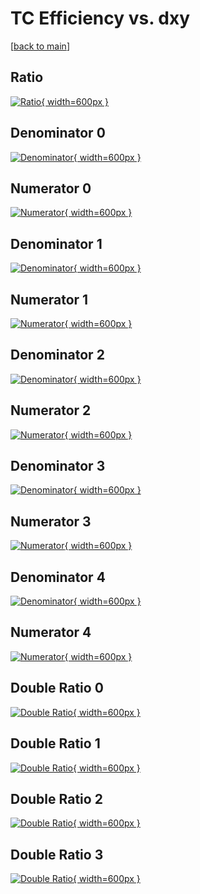 # TC Efficiency vs. dxy

[[back to main](./)]



## Ratio

[![Ratio](../mtv/var/TC_base_321_1_eff_dxy.png){ width=600px }](../mtv/var/TC_base_321_1_eff_dxy.pdf)

## Denominator 0

[![Denominator](../mtv/den/TC_base_321_1_eff_dxy_den0.png){ width=600px }](../mtv/den/TC_base_321_1_eff_dxy_den0.pdf)

## Numerator 0

[![Numerator](../mtv/num/TC_base_321_1_eff_dxy_num0.png){ width=600px }](../mtv/num/TC_base_321_1_eff_dxy_num0.pdf)

## Denominator 1

[![Denominator](../mtv/den/TC_base_321_1_eff_dxy_den1.png){ width=600px }](../mtv/den/TC_base_321_1_eff_dxy_den1.pdf)

## Numerator 1

[![Numerator](../mtv/num/TC_base_321_1_eff_dxy_num1.png){ width=600px }](../mtv/num/TC_base_321_1_eff_dxy_num1.pdf)

## Denominator 2

[![Denominator](../mtv/den/TC_base_321_1_eff_dxy_den2.png){ width=600px }](../mtv/den/TC_base_321_1_eff_dxy_den2.pdf)

## Numerator 2

[![Numerator](../mtv/num/TC_base_321_1_eff_dxy_num2.png){ width=600px }](../mtv/num/TC_base_321_1_eff_dxy_num2.pdf)

## Denominator 3

[![Denominator](../mtv/den/TC_base_321_1_eff_dxy_den3.png){ width=600px }](../mtv/den/TC_base_321_1_eff_dxy_den3.pdf)

## Numerator 3

[![Numerator](../mtv/num/TC_base_321_1_eff_dxy_num3.png){ width=600px }](../mtv/num/TC_base_321_1_eff_dxy_num3.pdf)

## Denominator 4

[![Denominator](../mtv/den/TC_base_321_1_eff_dxy_den4.png){ width=600px }](../mtv/den/TC_base_321_1_eff_dxy_den4.pdf)

## Numerator 4

[![Numerator](../mtv/num/TC_base_321_1_eff_dxy_num4.png){ width=600px }](../mtv/num/TC_base_321_1_eff_dxy_num4.pdf)

## Double Ratio 0

[![Double Ratio](../mtv/ratio/TC_base_321_1_eff_dxy_ratio0.png){ width=600px }](../mtv/ratio/TC_base_321_1_eff_dxy_ratio0.pdf)

## Double Ratio 1

[![Double Ratio](../mtv/ratio/TC_base_321_1_eff_dxy_ratio1.png){ width=600px }](../mtv/ratio/TC_base_321_1_eff_dxy_ratio1.pdf)

## Double Ratio 2

[![Double Ratio](../mtv/ratio/TC_base_321_1_eff_dxy_ratio2.png){ width=600px }](../mtv/ratio/TC_base_321_1_eff_dxy_ratio2.pdf)

## Double Ratio 3

[![Double Ratio](../mtv/ratio/TC_base_321_1_eff_dxy_ratio3.png){ width=600px }](../mtv/ratio/TC_base_321_1_eff_dxy_ratio3.pdf)

